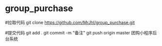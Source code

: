# group_purchase
#拉取代码
git clone https://github.com/MrJhl/group_purchase.git

#提交代码
git add .
git commit -m "备注"
git push origin master
团购小程序后台系统
